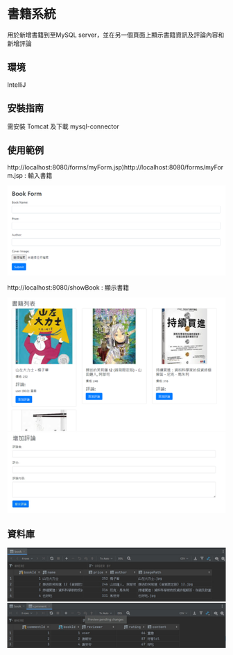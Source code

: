 <h1>書籍系統</h1>

<p>用於新增書籍到至MySQL server，並在另一個頁面上顯示書籍資訊及評論內容和新增評論</p>

<h2>環境</h2>

<p>IntelliJ</p>

<h2>安裝指南</h2>

<p>需安裝 Tomcat 及下載 mysql-connector </p>

<h2>使用範例</h2>

<p>http://localhost:8080/forms/myForm.jsp)http://localhost:8080/forms/myForm.jsp : 輸入書籍 </p>

<img src="Project網頁畫面/輸入書籍資訊畫面.png" alt="輸入書籍">

<p>http://localhost:8080/showBook : 顯示書籍 </p>

<img src="Project網頁畫面/書籍顯示頁面.png" alt="顯示書籍">

<img src="Project網頁畫面/新增評論頁面.jpg" alt="顯示書籍">

<h2>資料庫</h2>

<img src="Project網頁畫面/book table.jpg" alt="book_Table">

<img src="Project網頁畫面/comment_table.jpg" alt="comment_Table">
